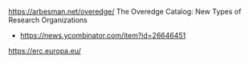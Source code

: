 https://arbesman.net/overedge/ The Overedge Catalog: New Types of Research Organizations
* https://news.ycombinator.com/item?id=26646451

https://erc.europa.eu/